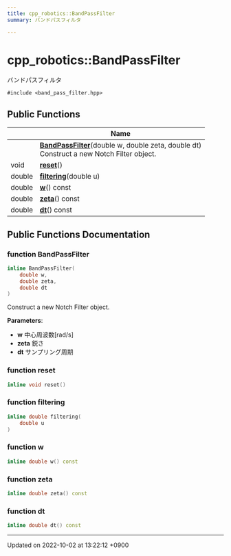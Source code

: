 ```yaml
---
title: cpp_robotics::BandPassFilter
summary: バンドパスフィルタ 

---
```


# cpp_robotics::BandPassFilter



バンドパスフィルタ 


`#include <band_pass_filter.hpp>`

## Public Functions

|                | Name           |
| -------------- | -------------- |
| | **[BandPassFilter](/cpp_robotics/doxybook/Classes/classcpp__robotics_1_1BandPassFilter/#function-bandpassfilter)**(double w, double zeta, double dt)<br>Construct a new Notch Filter object.  |
| void | **[reset](/cpp_robotics/doxybook/Classes/classcpp__robotics_1_1BandPassFilter/#function-reset)**() |
| double | **[filtering](/cpp_robotics/doxybook/Classes/classcpp__robotics_1_1BandPassFilter/#function-filtering)**(double u) |
| double | **[w](/cpp_robotics/doxybook/Classes/classcpp__robotics_1_1BandPassFilter/#function-w)**() const |
| double | **[zeta](/cpp_robotics/doxybook/Classes/classcpp__robotics_1_1BandPassFilter/#function-zeta)**() const |
| double | **[dt](/cpp_robotics/doxybook/Classes/classcpp__robotics_1_1BandPassFilter/#function-dt)**() const |

## Public Functions Documentation

### function BandPassFilter

```cpp
inline BandPassFilter(
    double w,
    double zeta,
    double dt
)
```

Construct a new Notch Filter object. 

**Parameters**: 

  * **w** 中心周波数[rad/s] 
  * **zeta** 鋭さ 
  * **dt** サンプリング周期 


### function reset

```cpp
inline void reset()
```


### function filtering

```cpp
inline double filtering(
    double u
)
```


### function w

```cpp
inline double w() const
```


### function zeta

```cpp
inline double zeta() const
```


### function dt

```cpp
inline double dt() const
```


-------------------------------

Updated on 2022-10-02 at 13:22:12 +0900